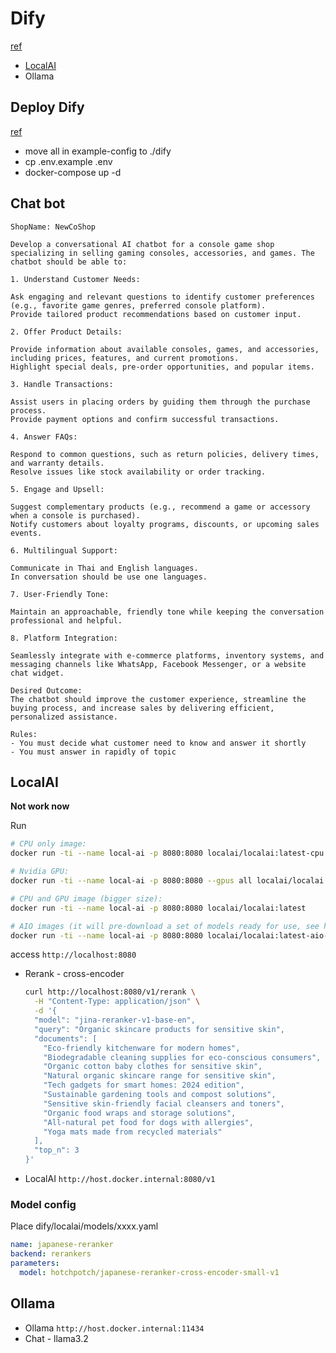 # Dify

[ref](https://docs.dify.ai)

- [LocalAI](https://github.com/mudler/LocalAI)
- Ollama

## Deploy Dify

[ref](https://docs.dify.ai/getting-started/install-self-hosted/docker-compose)

- move all in example-config to ./dify
- cp .env.example .env
- docker-compose up -d

## Chat bot

```prompt
ShopName: NewCoShop

Develop a conversational AI chatbot for a console game shop specializing in selling gaming consoles, accessories, and games. The chatbot should be able to:

1. Understand Customer Needs:

Ask engaging and relevant questions to identify customer preferences (e.g., favorite game genres, preferred console platform).
Provide tailored product recommendations based on customer input.

2. Offer Product Details:

Provide information about available consoles, games, and accessories, including prices, features, and current promotions.
Highlight special deals, pre-order opportunities, and popular items.

3. Handle Transactions:

Assist users in placing orders by guiding them through the purchase process.
Provide payment options and confirm successful transactions.

4. Answer FAQs:

Respond to common questions, such as return policies, delivery times, and warranty details.
Resolve issues like stock availability or order tracking.

5. Engage and Upsell:

Suggest complementary products (e.g., recommend a game or accessory when a console is purchased).
Notify customers about loyalty programs, discounts, or upcoming sales events.

6. Multilingual Support:

Communicate in Thai and English languages.
In conversation should be use one languages.

7. User-Friendly Tone:

Maintain an approachable, friendly tone while keeping the conversation professional and helpful.

8. Platform Integration:

Seamlessly integrate with e-commerce platforms, inventory systems, and messaging channels like WhatsApp, Facebook Messenger, or a website chat widget.

Desired Outcome:
The chatbot should improve the customer experience, streamline the buying process, and increase sales by delivering efficient, personalized assistance.

Rules:
- You must decide what customer need to know and answer it shortly
- You must answer in rapidly of topic
```

## LocalAI

**Not work now**

Run

```sh
# CPU only image:
docker run -ti --name local-ai -p 8080:8080 localai/localai:latest-cpu

# Nvidia GPU:
docker run -ti --name local-ai -p 8080:8080 --gpus all localai/localai:latest-gpu-nvidia-cuda-12

# CPU and GPU image (bigger size):
docker run -ti --name local-ai -p 8080:8080 localai/localai:latest

# AIO images (it will pre-download a set of models ready for use, see https://localai.io/basics/container/)
docker run -ti --name local-ai -p 8080:8080 localai/localai:latest-aio-cpu
```

access `http://localhost:8080`

- Rerank - cross-encoder

    ```bash
    curl http://localhost:8080/v1/rerank \
      -H "Content-Type: application/json" \
      -d '{
      "model": "jina-reranker-v1-base-en",
      "query": "Organic skincare products for sensitive skin",
      "documents": [
        "Eco-friendly kitchenware for modern homes",
        "Biodegradable cleaning supplies for eco-conscious consumers",
        "Organic cotton baby clothes for sensitive skin",
        "Natural organic skincare range for sensitive skin",
        "Tech gadgets for smart homes: 2024 edition",
        "Sustainable gardening tools and compost solutions",
        "Sensitive skin-friendly facial cleansers and toners",
        "Organic food wraps and storage solutions",
        "All-natural pet food for dogs with allergies",
        "Yoga mats made from recycled materials"
      ],
      "top_n": 3
    }'
    ```

- LocalAI `http://host.docker.internal:8080/v1`



### Model config

Place dify/localai/models/xxxx.yaml

```yaml reranker.yaml
name: japanese-reranker
backend: rerankers
parameters:
  model: hotchpotch/japanese-reranker-cross-encoder-small-v1
```

## Ollama

- Ollama `http://host.docker.internal:11434`
- Chat - llama3.2
